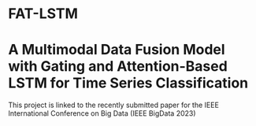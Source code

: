 # FAT-LSTM
# A Multimodal Data Fusion Model with Gating and Attention-Based LSTM for Time Series Classification

This project is linked to the recently submitted paper for the IEEE International Conference on Big Data (IEEE BigData 2023)

